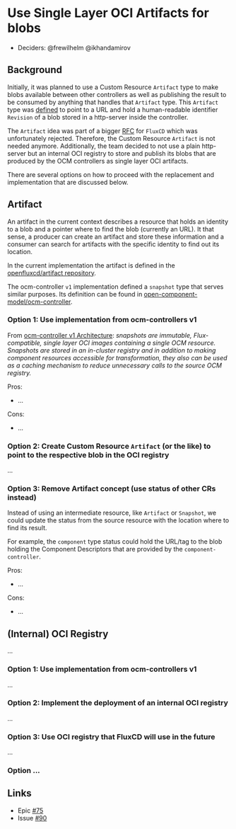 # Use Single Layer OCI Artifacts for blobs

* Deciders: @frewilhelm @ikhandamirov

## Background

Initially, it was planned to use a Custom Resource `Artifact` type to make blobs available between other controllers
as well as publishing the result to be consumed by anything that handles that `Artifact` type. 
This `Artifact` type was [defined][artifact-definition] to point to a URL and hold a human-readable identifier
`Revision` of a blob stored in a http-server inside the controller.

The `Artifact` idea was part of a bigger [RFC][fluxcd-rfc] for `FluxCD` which was unfortunately rejected.
Therefore, the Custom Resource `Artifact` is not needed anymore. Additionally, the team decided to not use a plain
http-server but an internal OCI registry to store and publish its blobs that are produced by the OCM controllers as 
single layer OCI artifacts.

There are several options on how to proceed with the replacement and implementation that are discussed below.

## Artifact
An artifact in the current context describes a resource that holds an identity to a blob and a pointer where to find
the blob (currently an URL). It that sense, a producer can create an artifact and store these information and a consumer
can search for artifacts with the specific identity to find out its location.

In the current implementation the artifact is defined in the [openfluxcd/artifact repository][artifact-definition].

The ocm-controller `v1` implementation defined a `snapshot` type that serves similar purposes.
Its definition can be found in [open-component-model/ocm-controller][snapshot-definition].


### Option 1: Use implementation from ocm-controllers v1

From [ocm-controller v1 Architecture][ocm-controller-v1-architecture]:
_snapshots are immutable, Flux-compatible, single layer OCI images containing a single OCM resource. 
Snapshots are stored in an in-cluster registry and in addition to making component resources accessible for 
transformation, they also can be used as a caching mechanism to reduce unnecessary calls to the source OCM registry._

Pros:
- ...

Cons:
- ...


### Option 2: Create Custom Resource `Artifact` (or the like) to point to the respective blob in the OCI registry
...

### Option 3: Remove Artifact concept (use status of other CRs instead)
Instead of using an intermediate resource, like `Artifact` or `Snapshot`, we could update the status from the source
resource with the location where to find its result.

For example, the `component` type status could hold the URL/tag to the blob holding the Component Descriptors that are
provided by the `component-controller`.

Pros:
- ...

Cons:
- ...


## (Internal) OCI Registry
...

### Option 1: Use implementation from ocm-controllers v1
...

### Option 2: Implement the deployment of an internal OCI registry
...

### Option 3: Use OCI registry that FluxCD will use in the future
...


### Option ...

## Links
- Epic [#75](https://github.com/open-component-model/ocm-k8s-toolkit/issues/75)
- Issue [#90](https://github.com/open-component-model/ocm-k8s-toolkit/issues/90)


[artifact-definition]: https://github.com/openfluxcd/artifact/blob/d9db932260eb5f847737bcae3589b653398780ae/api/v1alpha1/artifact_types.go#L30
[fluxcd-rfc]: https://github.com/fluxcd/flux2/discussions/5058
[snapshot-definition]: https://github.com/open-component-model/ocm-controller/blob/8588071a05532abd28916931963f88b16622e44d/api/v1alpha1/snapshot_types.go#L22
[ocm-controller-v1-architecture]: https://github.com/open-component-model/ocm-controller/blob/8588071a05532abd28916931963f88b16622e44d/docs/architecture.md